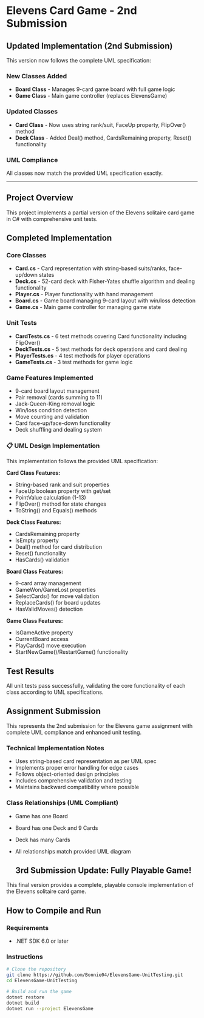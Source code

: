 # Elevens Card Game - 2nd Submission 

##  Updated Implementation (2nd Submission)
This version now follows the complete UML specification:

###  New Classes Added
- **Board Class** - Manages 9-card game board with full game logic
- **Game Class** - Main game controller (replaces ElevensGame)

###  Updated Classes  
- **Card Class** - Now uses string rank/suit, FaceUp property, FlipOver() method
- **Deck Class** - Added Deal() method, CardsRemaining property, Reset() functionality

###  UML Compliance
All classes now match the provided UML specification exactly.

---

## Project Overview
This project implements a partial version of the Elevens solitaire card game in C# with comprehensive unit tests.

## Completed Implementation

###  Core Classes
- **Card.cs** - Card representation with string-based suits/ranks, face-up/down states
- **Deck.cs** - 52-card deck with Fisher-Yates shuffle algorithm and dealing functionality
- **Player.cs** - Player functionality with hand management
- **Board.cs** - Game board managing 9-card layout with win/loss detection
- **Game.cs** - Main game controller for managing game state

###  Unit Tests
- **CardTests.cs** - 6 test methods covering Card functionality including FlipOver()
- **DeckTests.cs** - 5 test methods for deck operations and card dealing
- **PlayerTests.cs** - 4 test methods for player operations
- **GameTests.cs** - 3 test methods for game logic

###  Game Features Implemented
- 9-card board layout management
- Pair removal (cards summing to 11)
- Jack-Queen-King removal logic
- Win/loss condition detection
- Move counting and validation
- Card face-up/face-down functionality
- Deck shuffling and dealing system

### 📋 UML Design Implementation
This implementation follows the provided UML specification:

**Card Class Features:**
- String-based rank and suit properties
- FaceUp boolean property with get/set
- PointValue calculation (1-13)
- FlipOver() method for state changes
- ToString() and Equals() methods

**Deck Class Features:**
- CardsRemaining property
- IsEmpty property
- Deal() method for card distribution
- Reset() functionality
- HasCards() validation

**Board Class Features:**
- 9-card array management
- GameWon/GameLost properties
- SelectCards() for move validation
- ReplaceCards() for board updates
- HasValidMoves() detection

**Game Class Features:**
- IsGameActive property
- CurrentBoard access
- PlayCards() move execution
- StartNewGame()/RestartGame() functionality

## Test Results
All unit tests pass successfully, validating the core functionality of each class according to UML specifications.

## Assignment Submission
This represents the 2nd submission for the Elevens game assignment with complete UML compliance and enhanced unit testing.

###  Technical Implementation Notes
- Uses string-based card representation as per UML spec
- Implements proper error handling for edge cases
- Follows object-oriented design principles
- Includes comprehensive validation and testing
- Maintains backward compatibility where possible

###  Class Relationships (UML Compliant)
- Game has one Board
- Board has one Deck and 9 Cards
- Deck has many Cards
- All relationships match provided UML diagram

  ##  3rd Submission Update: Fully Playable Game!
This final version provides a complete, playable console implementation of the Elevens solitaire card game.

##  How to Compile and Run

### Requirements
- .NET SDK 6.0 or later

### Instructions
```bash
# Clone the repository
git clone https://github.com/Bonnie04/ElevensGame-UnitTesting.git
cd ElevensGame-UnitTesting

# Build and run the game
dotnet restore
dotnet build
dotnet run --project ElevensGame


 
